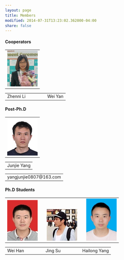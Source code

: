 ```yaml
---
layout: page
title: Members
modified: 2014-07-31T13:23:02.362000-04:00
share: false
---
```


<h4> Cooperators </h4>  
 <div><table><tr><td>
       <img src="../images/zhenni.jpg">      	
      </td></tr></table></div>

 <div><table><tr><td>
       Zhenni Li
       &nbsp;&nbsp;&nbsp;&nbsp;&nbsp;
      	&nbsp;&nbsp;&nbsp;&nbsp;&nbsp;
       &nbsp;&nbsp;&nbsp;&nbsp;&nbsp;
      	Wei Yan
 </td></tr></table></div>  
 
<h4> Post-Ph.D </h4>  
 <div><table><tr><td>
  <img src="../images/junjie.jpg">  
      </td></tr></table></div>

 <div><table><tr><td>
      Junjie Yang
 </td></tr></table></div>  
 
  <div><table><tr><td>
       yangjunjie0807@163.com
 </td></tr></table></div>  
 
<h4> Ph.D Students </h4> 

 <div><table><tr><td>
       <img src="../images/weihan.jpg">      	
       	&nbsp;&nbsp;&nbsp;&nbsp;&nbsp;&nbsp;
       <img src="../images/jingsu.jpg">      	
       	&nbsp;&nbsp;&nbsp;&nbsp;&nbsp;&nbsp;
      		<img src="../images/hailong.jpg">
      </td></tr></table></div>

 <div><table><tr><td>
       Wei Han
       &nbsp;&nbsp;&nbsp;&nbsp;&nbsp;
      	&nbsp;&nbsp;&nbsp;&nbsp;&nbsp;
       &nbsp;&nbsp;&nbsp;&nbsp;&nbsp;
      	Jing Su
       &nbsp;&nbsp;&nbsp;&nbsp;&nbsp;
      	&nbsp;&nbsp;&nbsp;&nbsp;&nbsp;
       &nbsp;&nbsp;&nbsp;&nbsp;&nbsp;
       Hailong Yang
 </td></tr></table></div>  

